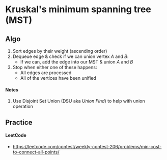 # Kruskal's minimum spanning tree (MST)

## Algo

1. Sort edges by their weight (ascending order)
2. Dequeue edge & check if we can union vertex _A_ and _B_:
   - If we can, add the edge into our MST & union _A_ and _B_
3. Stop when either one of these happens:
   - All edges are processed
   - All of the vertices have been unified

#### Notes

1. Use Disjoint Set Union (DSU aka _Union Find_) to help with union operation

## Practice

#### LeetCode

- https://leetcode.com/contest/weekly-contest-206/problems/min-cost-to-connect-all-points/
